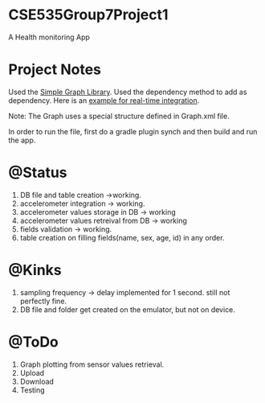 # CSE535Group7Project1
A Health monitoring App


# Project Notes

Used the [Simple Graph Library](http://www.android-graphview.org/simple-graph/). Used the dependency method to add as dependency. Here is an [example for real-time integration](http://www.android-graphview.org/realtime-chart/).

Note: The Graph uses a special structure defined in Graph.xml file.

In order to run the file, first do a gradle plugin synch and then build and run the app.

# @Status

1. DB file and table creation ->working.
2. accelerometer integration -> working.
3. accelerometer values storage in DB -> working
4. accelerometer values retreival from DB -> working
5. fields validation -> working.
6. table creation on filling fields(name, sex, age, id) in any order.

# @Kinks

1. sampling frequency -> delay implemented for 1 second. still not perfectly fine.
2. DB file and folder get created on the emulator, but not on device. 
 

# @ToDo

1. Graph plotting from sensor values retrieval.
2. Upload
3. Download
4. Testing
